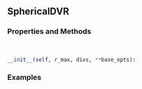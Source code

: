 ## <a id="Psience.DVR.DirectProduct.SphericalDVR">SphericalDVR</a>


### Properties and Methods
<a id="Psience.DVR.DirectProduct.SphericalDVR.__init__" class="docs-object-method">&nbsp;</a>
```python
__init__(self, r_max, divs, **base_opts): 
```

### Examples


